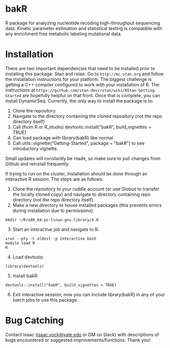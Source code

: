 # bakR
R package for analyzing nucleotide recoding high-throughput sequencing data. 
Kinetic parameter estimation and statistical testing is compatible with any enrichment free metabolic labeling mutational data.
# Installation
There are two important dependencies that need to be installed prior to installing this package: Stan and rstan. Go to ``http://mc-stan.org`` and follow the installation instructions for your platform. The biggest challenge is getting a C++ compiler configured to work with your installation of R. The instructions at ``https://github.com/stan-dev/rstan/wiki/RStan-Getting-Started`` are hopefully helpful on that front. Once that is complete, you can install DynamicSeq. Currently, the only way to install the package is to:
  1. Clone the repository
  2. Navigate to the directory containing the cloned repository (not the repo directory itself)
  3. Call (from R or R_studio) devtools::install("bakR", build_vignettes = TRUE) 
  4. Can load package with library(bakR) like normal
  5. Call utils::vignette("Getting-Started", package = "bakR") to see introductory vignette.

Small updates will constantly be made, so make sure to pull changes from Github and reinstall frequently.

If trying to run on the cluster, installation should be done through an interactive R session. The steps are as follows:
  1. Clone the repository to your ruddle account (or use Globus to transfer the locally cloned copy) and navigate to directory containing repo directory (not the repo directory      itself)
  2. Make a new directory to house installed packages (this prevents errors during installation due to permissions):
    
    
    mkdir ~/R/x86_64-pc-linux-gnu-library/4.0
    
    
  3. Start an interactive job and navigate to R:
    
    
    srun --pty -C oldest -p interactive bash
    module load R
    R
    
    
  4. Load devtools:
    
    
    library(devtools)
    
    
  5. Install bakR:
    
    
    devtools::install("bakR", build_vignettes = TRUE)
    
    
  6. Exit interactive session; now you can include library(bakR) in any of your batch jobs to use this package.
# Bug Catching
Contact Isaac (isaac.vock@yale.edu or DM on Slack) with descriptions of bugs encountered or suggested improvements/functions. Thank you!

